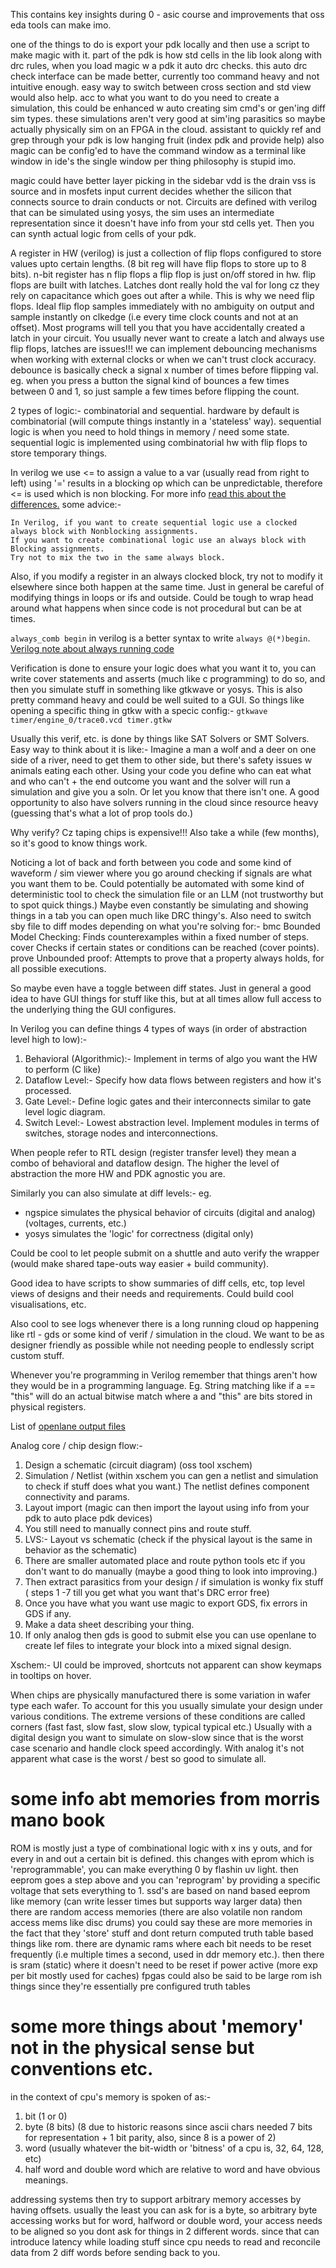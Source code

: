 This contains key insights during 0 - asic course and improvements that oss eda tools can make imo.

one of the things to do is export your pdk locally and then use a script to make magic with it.
part of the pdk is how std cells in the lib look along with drc rules, when you load magic w a pdk it auto drc checks.
this auto drc check interface can be made better, currently too command heavy and not intuitive enough.
easy way to switch between cross section and std view would also help.
acc to what you want to do you need to create a simulation, this could be enhanced w auto creating sim cmd's or gen'ing diff sim types.
these simulations aren't very good at sim'ing parasitics so maybe actually physically sim on an FPGA in the cloud.
assistant to quickly ref and grep through your pdk is low hanging fruit (index pdk and provide help)
also magic can be config'ed to have the command window as a terminal like window in ide's the single window per thing philosophy is stupid imo.

magic could have better layer picking in the sidebar
vdd is the drain vss is source and in mosfets input current decides whether the silicon that connects source to drain conducts or not.
Circuits are defined with verilog that can be simulated using yosys, the sim uses an intermediate representation since it doesn't have info from your std cells yet.
Then you can synth actual logic from cells of your pdk.

A register in HW (verilog) is just a collection of flip flops configured to store values upto certain lengths.
(8 bit reg will have flip flops to store up to 8 bits).
n-bit register has n flip flops a flip flop is just on/off stored in hw.
flip flops are built with latches.
Latches dont really hold the val for long cz they rely on capacitance which goes out after a while.
This is why we need flip flops.
Ideal flip flop samples immediately with no ambiguity on output and sample instantly on clkedge (i.e every time clock counts and not at an offset).
Most programs will tell you that you have accidentally created a latch in your circuit.
You usually never want to create a latch and always use flip flops, latches are issues!!!
we can implement debouncing mechanisms when working with external clocks or when we can't trust clock accuracy.
debounce is basically check a signal x number of times before flipping val.
eg. when you press a button the signal kind of bounces a few times between 0 and 1, so just sample a few times
before flipping the count.

2 types of logic:- combinatorial and sequential.
hardware by default is combinatorial (will compute things instantly in a 'stateless' way).
sequential logic is when you need to hold things in memory / need some state.
sequential logic is implemented using combinatorial hw with flip flops to store temporary things.

In verilog we use <= to assign a value to a var (usually read from right to left)
using '=' results in a blocking op which can be unpredictable, therefore <= is used which is non blocking.
For more info [read this about the differences.](https://www.perplexity.ai/search/blocking-vs-non-blocking-assig-RkHCoI1nS_OPGGIdcf.EWg)
some advice:-

```
In Verilog, if you want to create sequential logic use a clocked always block with Nonblocking assignments.
If you want to create combinational logic use an always block with Blocking assignments.
Try not to mix the two in the same always block.
```

Also, if you modify a register in an always clocked block, try not to modify it elsewhere since both happen at the same time.
Just in general be careful of modifying things in loops or ifs and outside.
Could be tough to wrap head around what happens when since code is not procedural but can be at times.

`always_comb begin` in verilog is a better syntax to write `always @(*)begin`.
[Verilog note about always running code](https://chatgpt.com/share/6813f4ca-1850-8000-aec0-12fcf59bf812)

Verification is done to ensure your logic does what you want it to, you can write cover statements and asserts
(much like c programming) to do so, and then you simulate stuff in something like gtkwave or yosys.
This is also pretty command heavy and could be well suited to a GUI.
So things like opening a specific thing in gtkw with a specic config:-
`gtkwave timer/engine_0/trace0.vcd timer.gtkw`

Usually this verif, etc. is done by things like SAT Solvers or SMT Solvers.
Easy way to think about it is like:-
Imagine a man a wolf and a deer on one side of a river, need to get them to other side, but there's safety issues w animals eating each other.
Using your code you define who can eat what and who can't + the end outcome you want and the solver will run a simulation and give you a soln.
Or let you know that there isn't one.
A good opportunity to also have solvers running in the cloud since resource heavy (guessing that's what a lot of prop tools do.)

Why verify? Cz taping chips is expensive!!! Also take a while (few months), so it's good to know things work.

Noticing a lot of back and forth between you code and some kind of waveform / sim viewer where you go around checking if signals are what you want them to be.
Could potentially be automated with some kind of deterministic tool to check the simulation file or an LLM (not trustworthy but to spot quick things.)
Maybe even constantly be simulating and showing things in a tab you can open much like DRC thingy's.
Also need to switch sby file to diff modes depending on what you're solving for:-
bmc   	Bounded Model Checking: Finds counterexamples within a fixed number of steps.
cover 	Checks if certain states or conditions can be reached (cover points).
prove 	Unbounded proof: Attempts to prove that a property always holds, for all possible executions.

So maybe even have a toggle between diff states. Just in general a good idea to have GUI things for stuff like this, but at all times allow full access to the underlying thing the GUI configures.

In Verilog you can define things 4 types of ways (in order of abstraction level high to low):-
  1. Behavioral (Algorithmic):- Implement in terms of algo you want the HW to perform (C like)
  2. Dataflow Level:- Specify how data flows between registers and how it's processed.
  3. Gate Level:- Define logic gates and their interconnects similar to gate level logic diagram.
  4. Switch Level:- Lowest abstraction level. Implement modules in terms of switches, storage nodes and interconnections.

When people refer to RTL design (register transfer level) they mean a combo of behavioral and dataflow design.
The higher the level of abstraction the more HW and PDK agnostic you are.

Similarly you can also simulate at diff levels:-
eg.
  - ngspice simulates the physical behavior of circuits (digital and analog) (voltages, currents, etc.)
  - yosys simulates the 'logic' for correctness (digital only)

Could be cool to let people submit on a shuttle and auto verify the wrapper (would make shared tape-outs way easier + build community).

Good idea to have scripts to show summaries of diff cells, etc, top level views of designs and their needs and requirements. Could build cool visualisations, etc.

Also cool to see logs whenever there is a long running cloud op happening like rtl - gds or some kind of verif / simulation in the cloud.
We want to be as designer friendly as possible while not needing people to endlessly script custom stuff.

Whenever you're programming in Verilog remember that things aren't how they would be in a programming language.
Eg. String matching like if a == "this" will do an actual bitwise match where a and "this" are bits stored in physical registers.

List of [openlane output files](https://docs.google.com/spreadsheets/d/1SePRLd8waVPa1BXPMB2cBOUIXK2lYbP_ace_7pNuEw8/edit?gid=1859713634#gid=1859713634)

Analog core / chip design flow:-
  1. Design a schematic (circuit diagram) (oss tool xschem)
  2. Simulation / Netlist (within xschem you can gen a netlist and simulation to check if stuff does what you want.) The netlist defines component connectivity and params.
  3. Layout import (magic can then import the layout using info from your pdk to auto place pdk devices)
  4. You still need to manually connect pins and route stuff.
  5. LVS:- Layout vs schematic (check if the physical layout is the same in behavior as the schematic)
  6. There are smaller automated place and route python tools etc if you don't want to do manually (maybe a good thing to look into improving.)
  7. Then extract parasitics from your design / if simulation is wonky fix stuff ( steps 1 -7 till you get what you want that's DRC error free)
  8. Once you have what you want use magic to export GDS, fix errors in GDS if any.
  9. Make a data sheet describing your thing.
  10. If only analog then gds is good to submit else you can use openlane to create lef files to integrate your block into a mixed signal design.

Xschem:- UI could be improved, shortcuts not apparent can show keymaps in tooltips on hover.

When chips are physically manufactured there is some variation in wafer type each wafer.
To account for this you usually simulate your design under various conditions.
The extreme versions of these conditions are called corners (fast fast, slow fast, slow slow, typical typical etc.)
Usually with a digital design you want to simulate on slow-slow since that is the worst case scenario and handle clock speed accordingly.
With analog it's not apparent what case is the worst / best so good to simulate all.

# some info abt memories from morris mano book
ROM is mostly just a type of combinational logic with x ins y outs, and for every in and out a certain bit is defined.
this changes with eprom which is 'reprogrammable', you can make everything 0 by flashin uv light.
then eeprom goes a step above and you can 'reprogram' by providing a specific voltage that sets everything to 1.
ssd's are based on nand based eeprom like memory (can write lesser times but supports way larger data)
then there are random access memories (there are also volatile non random access mems like disc drums)
you could say these are more memories in the fact that they 'store' stuff and dont return computed truth table based things like rom.
there are dynamic rams where each bit needs to be reset frequently (i.e multiple times a second, used in ddr memory etc.).
then there is sram (static) where it doesn't need to be reset if power active (more exp per bit mostly used for caches)
fpgas could also be said to be large rom ish things since they're essentially pre configured truth tables

# some more things about 'memory' not in the physical sense but conventions etc.
in the context of cpu's memory is spoken of as:-
1. bit (1 or 0)
2. byte (8 bits) (8 due to historic reasons since ascii chars needed 7 bits for representation + 1 bit parity, also, since 8 is a power of 2)
3. word (usually whatever the bit-width or 'bitness' of a cpu is, 32, 64, 128, etc)
4. half word and double word which are relative to word and have obvious meanings.

addressing systems then try to support arbitrary memory accesses by having offsets.
usually the least you can ask for is a byte, so arbitrary byte accessing works but for word, halfword or double word, your access needs to be aligned so you dont ask for things in 2 different words.
since that can introduce latency while loading stuff since cpu needs to read and reconcile data from 2 diff words before sending back to you.
